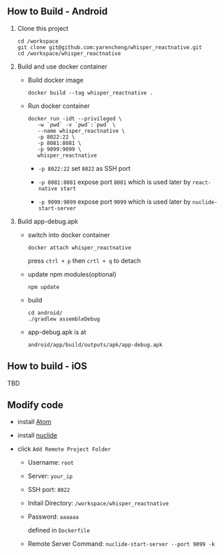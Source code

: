 ## How to Build - Android

1. Clone this project

   ```
   cd /workspace
   git clone git@github.com:yarencheng/whisper_reactnative.git
   cd /workspace/whisper_reactnative
   ```
2. Build and use docker container
   * Build docker image

      ```
      docker build --tag whisper_reactnative .
      ```
   * Run docker container
   
      ```
      docker run -idt --privileged \
         -w `pwd` -v `pwd`:`pwd` \
         --name whisper_reactnative \
         -p 8022:22 \
         -p 8081:8081 \
         -p 9099:9099 \
         whisper_reactnative
      ```
      
      * ```-p 8022:22``` set ```8022``` as SSH port
      
      * ```-p 8081:8081``` expose port ```8081``` which is used later by ```react-native start```
      
      * ```-p 9099:9099``` expose port ```9099``` which is used later by ```nuclide-start-server```
3. Build app-debug.apk

   * switch into docker container
   
      ```docker attach whisper_reactnative```
      
      press ``` ctrl + p ``` then ``` crtl + q ``` to detach
      
   * update npm modules(optional)
   
      ``` npm update ```
   
   * build
   
      ```
      cd android/
      ./gradlew assembleDebug
      ```
      
   * app-debug.apk is at
   
      ```android/app/build/outputs/apk/app-debug.apk```

## How to build - iOS

TBD

## Modify code

   * install [Atom](https://atom.io/)
   * install [nuclide](https://nuclide.io/docs/editor/setup/)
   * click ```Add Remote Project Folder```
      
      * Username: ```root```
      
      * Server: ```your_ip```
      
      * SSH port: ```8022```
      
      * Initail Directory: ```/workspace/whisper_reactnative```
      
      * Password: ```aaaaaa```
      
         defined in ```Dockerfile```
      
      * Remote Server Command: ```nuclide-start-server --port 9099 -k```
